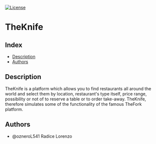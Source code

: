<a href="https://github.com/ozneroL541/TheKnife/blob/master/LICENSE.md"><img src="https://img.shields.io/github/license/ozneroL541/TheKnife?color=2b9348" alt="License"/></a>

# TheKnife

## Index
- [Description](#description)
- [Authors](#authors)

## Description
TheKnife is a platform which allows you to find restaurants all around the world and select them by location, restaurant's type itself, price range, possibility or not of to reserve a table or to order take-away. TheKnife, therefore simulates some of the functionality of the famous TheFork platform.

## Authors
- @ozneroL541 Radice Lorenzo
